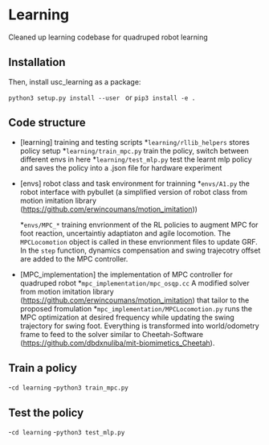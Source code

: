 # Learning
Cleaned up learning codebase for quadruped robot learning

## Installation

Then, install usc_learning as a package:

`python3 setup.py install --user `
or 
`pip3 install -e . `


## Code structure

- [learning] training and testing scripts
    *`learning/rllib_helpers` stores policy setup
    *`learning/train_mpc.py` train the policy, switch between different envs in here
    *`learning/test_mlp.py` test the learnt mlp policy and saves the policy into a .json file for hardware experiment
- [envs] robot class and task environment for trainning
    *`envs/A1.py` the robot interface with pybullet (a simplified version of robot class from motion imitation library (https://github.com/erwincoumans/motion_imitation))

    *`envs/MPC_*` training envrionment of the RL policies to augment MPC for foot reaction, uncertaintiy adaptiaton and agile locomotion. The `MPCLocomotion` object is called in these envrionment files to update GRF. In the `step` function, dynamics compensation and swing trajecotry offset are added to the MPC controller.

- [MPC_implementation] the implementation of MPC controller for quadruped robot
    *`mpc_implementation/mpc_osqp.cc` A modified solver from motion imitation library (https://github.com/erwincoumans/motion_imitation) that tailor to the proposed fromulation
    *`mpc_implementation/MPCLocomotion.py` runs the MPC optimization at desired frequency while updating the swing trajectory for swing foot. Everything is transformed into world/odometry frame to feed to the solver similar to Cheetah-Software (https://github.com/dbdxnuliba/mit-biomimetics_Cheetah). 

## Train a policy
-`cd learning`
-`python3 train_mpc.py` 

## Test the policy
-`cd learning`
-`python3 test_mlp.py` 
